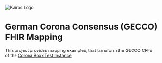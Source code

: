 ![Kairos Logo](https://www.kairos.de/app/uploads/kairos-logo-blue.png "Kairos Logo")

German Corona Consensus (GECCO) FHIR Mapping
============================================

This project provides mapping examples, that transform the GECCO CRFs of the [Corona Boxx Test Instance](https://coronaboxx.centraxx.de:8446/centraxx)   
